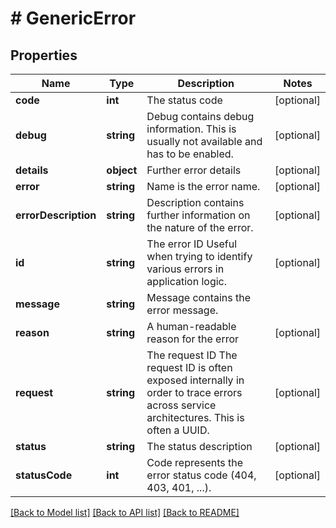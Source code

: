 # # GenericError

## Properties

Name | Type | Description | Notes
------------ | ------------- | ------------- | -------------
**code** | **int** | The status code | [optional]
**debug** | **string** | Debug contains debug information. This is usually not available and has to be enabled. | [optional]
**details** | **object** | Further error details | [optional]
**error** | **string** | Name is the error name. | [optional]
**errorDescription** | **string** | Description contains further information on the nature of the error. | [optional]
**id** | **string** | The error ID  Useful when trying to identify various errors in application logic. | [optional]
**message** | **string** | Message contains the error message. |
**reason** | **string** | A human-readable reason for the error | [optional]
**request** | **string** | The request ID  The request ID is often exposed internally in order to trace errors across service architectures. This is often a UUID. | [optional]
**status** | **string** | The status description | [optional]
**statusCode** | **int** | Code represents the error status code (404, 403, 401, ...). | [optional]

[[Back to Model list]](../../README.md#models) [[Back to API list]](../../README.md#endpoints) [[Back to README]](../../README.md)
